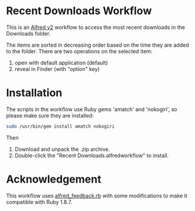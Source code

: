 # Recent Downloads Workflow
This is an [Alfred v2](http://www.alfredapp.com) workflow to access
the most recent downloads in the Downloads folder.

The items are sorted in decreasing order based on the time they
are added to the folder. There are two operations on the selected item:

1. open with default application (default)
2. reveal in Finder (with "option" key)

# Installation
The scripts in the workflow use Ruby gems 'amatch' and 'nokogiri',
so please make sure they are installed:

```sh
sudo /usr/bin/gem install amatch nokogiri
```

Then

1. Download and unpack the .zip archive.
2. Double-click the "Recent Downloads.alfredworkflow" to install.

# Acknowledgement
This workflow uses [alfred_feedback.rb](https://gist.github.com/4555836)
with some modifications to make it compatible with Ruby 1.8.7.
